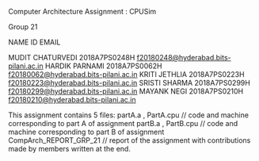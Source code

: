 Computer Architecture Assignment : CPUSim

Group 21

NAME                              ID                      EMAIL

MUDIT CHATURVEDI	  2018A7PS0248H			  f20180248@hyderabad.bits-pilani.ac.in
HARDIK PARNAMI		  2018A7PS0062H			  f20180062@hyderabad.bits-pilani.ac.in
KRITI JETHLIA		  2018A7PS0223H			  f20180223@hyderabad.bits-pilani.ac.in
SRISTI SHARMA		  2018A7PS0299H			  f20180299@hyderabad.bits-pilani.ac.in
MAYANK NEGI               2018A7PS0210H			  f20180210@hyderabad.bits-pilani.ac.in

This assignment contains 5 files:
partA.a , PartA.cpu // code and machine corresponding to part A of assignment
partB.a , PartB.cpu // code and machine corresponding to part B of assignment
CompArch_REPORT_GRP_21 // report of the assignment with contributions made by members written at the end.